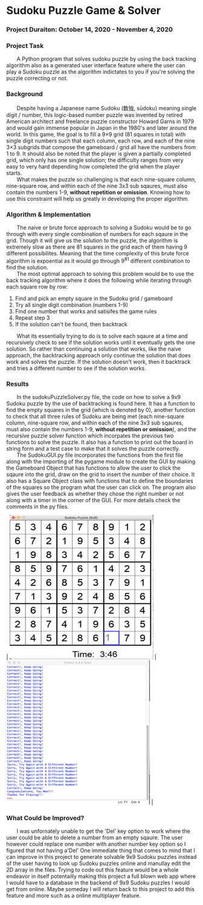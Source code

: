 # Sudoku Puzzle Game & Solver 

### Project Duraiton: October 14, 2020 - November 4, 2020

### Project Task
&nbsp;&nbsp;&nbsp;&nbsp;&nbsp;&nbsp; A Python program that solves sudoku puzzle by using the back tracking algorithm also as a generated user interface feature where the user can play a Sudoku puzzle as the algorithm indictates to you if you're solving the puzzle correcting or not.

### Background
&nbsp;&nbsp;&nbsp;&nbsp;&nbsp;&nbsp; Despite having a Japanese name Sudoku (数独, sūdoku) meaning single digit / number, this logic-based number puzzle was invented by retired American architect and freelance puzzle constructor Howard Garns in 1979 and would gain immense popular in Japan in the 1980's and later around the world. In this game, the goal is to fill a 9×9 grid (81 squares in total) with single digit numbers such that each column, each row, and each of the nine 3×3 subgrids that compose the gameboard / grid all have the numbers from 1 to 9. It should also be noted that the player is given a partially completed grid, which only has one single solution; the difficulty ranges from very easy to very hard depending how completed the grid when the player starts. \
&nbsp;&nbsp;&nbsp;&nbsp;&nbsp;&nbsp; What makes the puzzle so challenging is that each nine-square column, nine-square row, and within each of the nine 3x3 sub sqaures, must also contain the numbers 1-9, **without repetition or omission**. Knowing how to use this constraint will help us greatly in developing the proper algorithm.

### Algorithm & Implementation
&nbsp;&nbsp;&nbsp;&nbsp;&nbsp;&nbsp; The naive or brute force approach to solving a Sudoku would be to go through with every single combination of numbers for each sqaure in the grid. Though it will give us the solution to the puzzle, the algorithm is extremely slow as there are 81 squares in the grid each of them having 9 different possibilites. Meaning that the time complexity of this brute force algorithm is expoential as it would go through 9<sup>81</sup> different combination to find the solution. \
&nbsp;&nbsp;&nbsp;&nbsp;&nbsp;&nbsp; The most optimal approach to solving this problem would be to use the back tracking algorithm where it does the following while iterating through each square row by row:
1. Find and pick an empty square in the Sudoku grid / gameboard
1. Try all single digit combination (numbers 1-9)
1. Find one number that works and satisifes the game rules
1. Repeat step 3 
1. If the solution can't be found, then backtrack 

&nbsp;&nbsp;&nbsp;&nbsp;&nbsp;&nbsp; What its essentially trying to do is to solve each sqaure at a time and recursively check to see if the solution works until it eventually gets the one solution. So rather than continuing a solution that works, like the naive approach, the backtracking approach only continue the solution that does work and solves the puzzle. If the solution doesn't work, then it backtrack and tries a different number to see if the solution works.

### Results
&nbsp;&nbsp;&nbsp;&nbsp;&nbsp;&nbsp; In the sudokuPuzzleSolver.py file, the code on how to solve a 9x9 Sudoku puzzle by the use of backtracking is found here. It has a function to find the empty squares in the grid (which is denoted by 0), another function to check that all three rules of Sudoku are being met (each nine-square column, nine-square row, and within each of the nine 3x3 sub sqaures, must also contain the numbers 1-9, **without repetition or omission**), and the recursive puzzle solver function which incorpates the previous two functions to solve the puzzle. It also has a function to print out the board in string form and a test case to make that it solves the puzzle correctly. \
&nbsp;&nbsp;&nbsp;&nbsp;&nbsp;&nbsp; The SudokuGUI.py file incorporates the functions from the first file along with the importing of the pygame module to create the GUI by making the Gameboard Object that has functions to allow the user to click the sqaure into the grid, draw on the grid to insert the number of their choice. It also has a Square Object class with functions that to define the boundaries of the squares so the program what the user can click on. The program also gives the user feedback as whether they chose the right number or not along with a timer in the corner of the GUI. For more details check the comments in the py files.

| <img src="https://github.com/jsantana21/Sudoku-Puzzle-Game-and-Solver/blob/main/images/Sudoku%20Puzzle%20GUI.png" width="380" height="380" />      | <img src="https://github.com/jsantana21/Sudoku-Puzzle-Game-and-Solver/blob/main/images/Sudoku%20Puzzle%20Terminal%20Messages.png" width="380" height="380" /> |



### What Could be Improved?
&nbsp;&nbsp;&nbsp;&nbsp;&nbsp;&nbsp; I was unfornately unable to get the 'Del' key option to work where the user could be able to delete a number from an empty sqaure. The user however could replace one number with another number key option so I figured that not having a'Del' One immediate thing that comes to mind that I can improve in this project to generate solvable 9x9 Sudoku puzzles instead of the user having to look up Sudoku puzzles online and manullay edit the 2D array in the files. Trying to code out this feature would be a whole endeavor in itself potentailly making this project a full blown web app where I would have to a database in the backend of 9x9 Sudoku puzzles I would get from online. Maybe someday I will return back to this project to add this feature and more such as a online multiplayer feature. 
